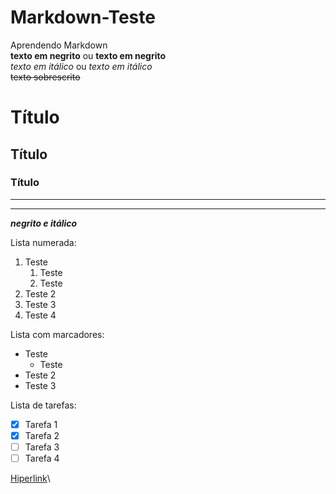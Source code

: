 # Markdown-Teste
 Aprendendo Markdown\
**texto em negrito** ou __texto em negrito__\
*texto em itálico* ou _texto em itálico_\
~~texto sobrescrito~~  
# Título
## Título
### Título
---
***
__*negrito e itálico*__  

Lista numerada:
1. Teste
   1. Teste
   1. Teste
1. Teste 2
1. Teste 3
1. Teste 4

Lista com marcadores:
* Teste
   * Teste
* Teste 2
* Teste 3

Lista de tarefas:

- [x] Tarefa 1
- [x] Tarefa 2
- [ ] Tarefa 3
- [ ] Tarefa 4

[Hiperlink](https://github.com/leandromarson)\

